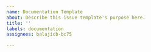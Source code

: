 ```yaml
---
name: Documentation Template
about: Describe this issue template's purpose here.
title: ''
labels: documentation
assignees: balajicb-bc75

---
```


<Add the issue information here>
